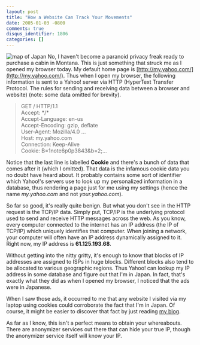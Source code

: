 ```yaml
---
layout: post
title: "How a Website Can Track Your Movements"
date: 2005-01-03 -0800
comments: true
disqus_identifier: 1806
categories: []
---
```

![map of Japan](/images/MapJapan.jpg) No, I haven't become a paranoid
privacy freak ready to purchase a cabin in Montana. This is just
something that struck me as I opened my browser today. My default home
page is [http://my.yahoo.com/](http://my.yahoo.com/). Thus when I open
my browser, the following information is sent to a Yahoo! server via
HTTP (HyperText Transfer Protocol. The rules for sending and receiving
data between a browser and website) (note: some data omitted for
brevity).

> GET / HTTP/1.1\
>  Accept: \*/\*\
>  Accept-Language: en-us\
>  Accept-Encoding: gzip, deflate \
> User-Agent: Mozilla/4.0 ... \
> Host: my.yahoo.com \
> Connection: Keep-Alive \
> Cookie: B=1note6p0p3843&b=2;...

Notice that the last line is labelled **Cookie** and there's a bunch of
data that comes after it (which I omitted). That data is the infamous
cookie data you no doubt have heard about. It probably contains some
sort of identifier which Yahoo!'s servers use to look up my personalized
information in a database, thus rendering a page just for me using my
settings (hence the name *my.yahoo.com* and not *your.yahoo.com*).

So far so good, it's really quite benign. But what you don't see in the
HTTP request is the TCP/IP data. Simply put, TCP/IP is the underlying
protocol used to send and receive HTTP messages across the web. As you
know, every computer connected to the internet has an IP address (the IP
of TCP/IP) which uniquely identifies that computer. When joining a
network, your computer will often have an IP address dynamically
assigned to it. Right now, my IP address is **61.125.193.68**.

Without getting into the nitty gritty, it's enough to know that blocks
of IP addresses are assigned to ISPs in huge blocks. Different blocks
also tend to be allocated to various geographic regions. Thus Yahoo! can
lookup my IP address in some database and figure out that I'm in Japan.
In fact, that's exactly what they did as when I opened my browser, I
noticed that the ads were in Japanese.

When I saw those ads, it occurred to me that any website I visited via
my laptop using cookies could corroborate the fact that I'm in Japan. Of
course, it might be easier to discover that fact by just reading [my
blog](http://haacked.com/archive/2005/01/01/1791.aspx).

As far as I know, this isn't a perfect means to obtain your whereabouts.
There are anonymizer services out there that can hide your true IP,
though the anonymizer service itself will know your IP.

